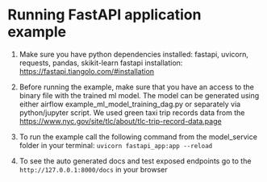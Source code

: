# Running FastAPI application example

1. Make sure you have python dependencies installed: fastapi, uvicorn, requests, pandas, skikit-learn
fastapi installation: https://fastapi.tiangolo.com/#installation

2. Before running the example, make sure that you have an access to the binary file with the trained ml model. The model can be generated using either airflow example_ml_model_training_dag.py or separately via python/jupyter script. We used green taxi trip records data from the https://www.nyc.gov/site/tlc/about/tlc-trip-record-data.page 

3. To run the example call the following command from the model_service folder in your terminal: ```uvicorn fastapi_app:app --reload```

4. To see the auto generated docs and test exposed endpoints go to the ```http://127.0.0.1:8000/docs``` in your browser

